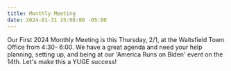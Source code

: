 ```yaml
---
title: Monthly Meeting
date: 2024-01-31 15:08:00 -05:00
---
```


Our First 2024 Monthly Meeting is this Thursday, 2/1, at the Waitsfield Town Office from 4:30- 6:00. We have a great agenda and need your help planning, setting up, and being at our 'America Runs on Biden' event on the 14th.
Let's make this a YUGE success!